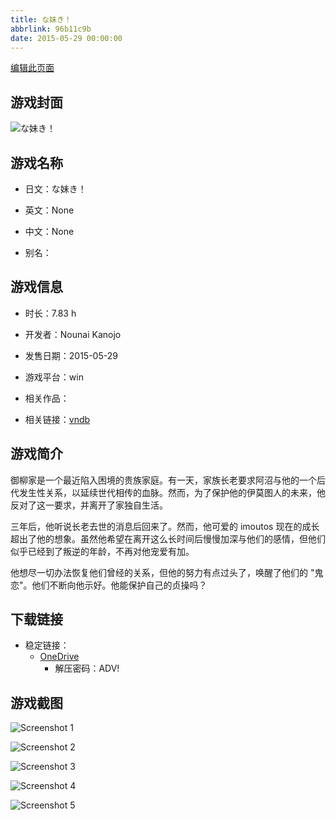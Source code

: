 ```yaml
---
title: な妹き！
abbrlink: 96b11c9b
date: 2015-05-29 00:00:00
---
```

[编辑此页面](https://github.com/ACG-3/ADV3-source/blob/main/source/_posts/games/%E3%81%AA%E5%A6%B9%E3%81%8D%EF%BC%81.md)

## 游戏封面

![な妹き！](https://pan.timero.xyz/onedrive/img_lib_001/%E3%81%AA%E5%A6%B9%E3%81%8D%EF%BC%81_cover.avif)


## 游戏名称

- 日文：な妹き！
- 英文：None
- 中文：None

- 别名：


## 游戏信息

- 时长：7.83 h
- 开发者：Nounai Kanojo
- 发售日期：2015-05-29
- 游戏平台：win
- 相关作品：

- 相关链接：[vndb](https://vndb.org/v16405)


## 游戏简介

御柳家是一个最近陷入困境的贵族家庭。有一天，家族长老要求阿沼与他的一个后代发生性关系，以延续世代相传的血脉。然而，为了保护他的伊莫图人的未来，他反对了这一要求，并离开了家独自生活。

三年后，他听说长老去世的消息后回来了。然而，他可爱的 imoutos 现在的成长超出了他的想象。虽然他希望在离开这么长时间后慢慢加深与他们的感情，但他们似乎已经到了叛逆的年龄，不再对他宠爱有加。

他想尽一切办法恢复他们曾经的关系，但他的努力有点过头了，唤醒了他们的 "鬼恋"。他们不断向他示好。他能保护自己的贞操吗？




## 下载链接

- 稳定链接：
    - [OneDrive](https://pan.timero.xyz/onedrive/adv_lib_001/%E3%81%AA%E5%A6%B9%E3%81%8D%EF%BC%81)
        - 解压密码：ADV!



## 游戏截图


![Screenshot 1](https://pan.timero.xyz/onedrive/img_lib_001/%E3%81%AA%E5%A6%B9%E3%81%8D%EF%BC%81_Screenshot_1.avif)

![Screenshot 2](https://pan.timero.xyz/onedrive/img_lib_001/%E3%81%AA%E5%A6%B9%E3%81%8D%EF%BC%81_Screenshot_2.avif)

![Screenshot 3](https://pan.timero.xyz/onedrive/img_lib_001/%E3%81%AA%E5%A6%B9%E3%81%8D%EF%BC%81_Screenshot_3.avif)

![Screenshot 4](https://pan.timero.xyz/onedrive/img_lib_001/%E3%81%AA%E5%A6%B9%E3%81%8D%EF%BC%81_Screenshot_4.avif)

![Screenshot 5](https://pan.timero.xyz/onedrive/img_lib_001/%E3%81%AA%E5%A6%B9%E3%81%8D%EF%BC%81_Screenshot_5.avif)

